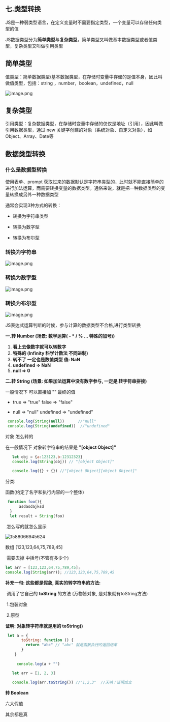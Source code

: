 ## **七.类型转换**

JS是一种弱类型语言，在定义变量时不需要指定类型，一个变量可以存储任何类型的值

JS数据类型分为**简单类型**与**复杂类型**，简单类型又叫做基本数据类型或者值类型，复杂类型又叫做引用类型

## 简单类型

值类型：简单数据类型/基本数据类型，在存储时变量中存储的是值本身，因此叫做值类型，包括：string ，number，boolean，undefined，null

![image.png](https://cdn.nlark.com/yuque/0/2020/png/335089/1578574533110-e876d169-d26f-4a0e-907b-31b08cc79079.png)

## 复杂类型

引用类型：复杂数据类型，在存储时变量中存储的仅仅是地址（引用），因此叫做引用数据类型，通过 new 关键字创建的对象（系统对象、自定义对象），如 Object、Array、Date等 

## 数据类型转换

### 什么是数据型转换

使用表单、prompt 获取过来的数据默认是字符串类型的，此时就不能直接简单的进行加法运算，而需要转换变量的数据类型。通俗来说，就是把一种数据类型的变量转换成另外一种数据类型

通常会实现3种方式的转换：

- 转换为字符串类型

- 转换为数字型

- 转换为布尔型 

  

### 转换为字符串

![image.png](https://cdn.nlark.com/yuque/0/2020/png/335089/1578574681576-b890eb03-9393-4abb-b153-df22c41d6540.png)

### 转换为数字型

![image.png](https://cdn.nlark.com/yuque/0/2020/png/335089/1578574735591-e4379c85-db54-406c-b998-a53031906a77.png)

### 转换为布尔型

![image.png](https://cdn.nlark.com/yuque/0/2020/png/335089/1578574781589-3269e822-96b5-4d8d-8865-368d95ccda73.png)



JS表达式运算判断的时候，参与计算的数据类型不合格,进行类型转换

**一.转 Number (场景: 数学运算( - * / % ... 特殊的加号))**

1. **看上去像数字就可以转数字**
2. **特殊的 (Infinity 科学计数法 不同进制)**
3. **转不了 一定也是数值类型 值: NaN**
4. **undefined => NaN**
5. **null => 0**

**二.转 String (场景: 如果加法运算中没有数字参与, 一定是 转字符串拼接)**

一般情况下 可以直接加 "" 最终的值

-  true => "true" false => "false"

-  null => "null" undefined => "undefined"


```js
 console.log(String(null)) 		//"null"
 console.log(String(undefined))  //"undefined"
```

 对象 怎么转的

 在一般情况下 对象转字符串的结果是 **"[object Object]"**

```js
   let obj = {a:123123,b:12312323}
   console.log(String(obj)) // "[object Object]"
   
   console.log({} + {}) //"[object Object][object Object]"
```

 分类:

 函数(约定了名字和执行内容的一个整体)

```js
 function foo(){
      asdasdajksd
  }
  let result = String(foo)
```

​	怎么写的就怎么显示

![1588066945624](C:/Users/%E7%AB%B9%E9%9D%92%E6%9A%AE%E9%9B%A8/AppData/Roaming/Typora/typora-user-images/1588066945624.png)

  数组 [123,123,64,75,789,45]

​	需要去掉 中括号(不管有多少个)

```js
let arr = [123,123,64,75,789,45];
console.log(String(arr)); //123,123,64,75,789,45
```

 **补充一句: 这些都是假象, 真实的转字符串的方法:**

​	调用了它自己的 **toString** 的方法 (万物皆对象, 是对象就有toString方法)

​		1.包装对象

​		 2.原型

 **证明: 对象转字符串就是用的 toString()**

```js
 let a = {
       toString: function () {
         return "abc" // "abc" 就是函数执行的返回结果
       }
    }
    
     console.log(a + "") 

   let arr = [1, 2, 3]
  
   console.log(arr.toString()) //"1,2,3"  //天呐！证明成立
```

**转 Boolean**

六大假值

其余都是真

